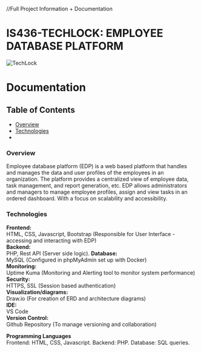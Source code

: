 //Full Project Information + Documentation   

# IS436-TECHLOCK: EMPLOYEE DATABASE PLATFORM
![TechLock](techlock/techlocklogo.png)
# Documentation

## Table of Contents
- [Overview](#overview)
- [Technologies](#technologies)
- 
### Overview
Employee database platform (EDP) is a web based platform that handles and manages the data and user profiles of the employees in an organization. The platform provides a centralized view of employee data, task management, and report generation, etc. EDP allows administrators and managers to manage employee profiles, assign and view tasks in an ordered dashboard. With a focus on scalability and accessibility.
### Technologies
**Frontend:**   
HTML, CSS, Javascript, Bootstrap
(Responsible for User Interface - accessing and interacting with EDP)  
**Backend:**   
PHP, Rest API
(Server side logic). 
**Database:**  
MySQL
(Configured in phpMyAdmin set up with Docker)  
**Monitoring:**  
Uptime Kuma
(Monitoring and Alerting tool to monitor system performance)  
**Security:**   
HTTPS, SSL
(Session based authentication)  
**Visualization/diagrams:**   
Draw.io 
(For creation of ERD and architecture diagrams)  
**IDE:**  
	VS Code   
**Version Control:**   
Github Repository
(To manage versioning and collaboration)  

**Programming Languages**  
Frontend: HTML, CSS, Javascript. Backend: PHP. Database: SQL queries.






